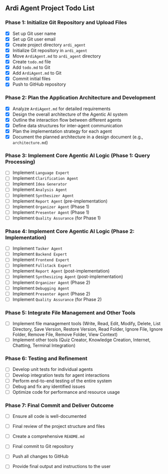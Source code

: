 ## Ardi Agent Project Todo List

### Phase 1: Initialize Git Repository and Upload Files
- [x] Set up Git user name
- [x] Set up Git user email
- [x] Create project directory `ardi_agent`
- [x] Initialize Git repository in `ardi_agent`
- [x] Move `ArdiAgent.md` to `ardi_agent` directory
- [x] Create `todo.md` file
- [x] Add `todo.md` to Git
- [x] Add `ArdiAgent.md` to Git
- [x] Commit initial files
- [x] Push to GitHub repository

### Phase 2: Plan the Application Architecture and Development
- [x] Analyze `ArdiAgent.md` for detailed requirements
- [x] Design the overall architecture of the Agentic AI system
- [x] Outline the interaction flow between different agents
- [x] Define data structures for inter-agent communication
- [x] Plan the implementation strategy for each agent
- [x] Document the planned architecture in a design document (e.g., `architecture.md`)

### Phase 3: Implement Core Agentic AI Logic (Phase 1: Query Processing)
- [ ] Implement `Language Expert`
- [ ] Implement `Clarification Agent`
- [ ] Implement `Idea Generator`
- [ ] Implement `Analysis Agent`
- [ ] Implement `Synthesizer Agent`
- [ ] Implement `Report Agent` (pre-implementation)
- [ ] Implement `Organizer Agent` (Phase 1)
- [ ] Implement `Presenter Agent` (Phase 1)
- [ ] Implement `Quality Assurance` (for Phase 1)

### Phase 4: Implement Core Agentic AI Logic (Phase 2: Implementation)
- [ ] Implement `Tasker Agent`
- [ ] Implement `Backend Expert`
- [ ] Implement `Frontend Expert`
- [ ] Implement `Fullstack Expert`
- [ ] Implement `Report Agent` (post-implementation)
- [ ] Implement `Synthesizing Agent` (post-implementation)
- [ ] Implement `Organizer Agent` (Phase 2)
- [ ] Implement `Debugging Agent`
- [ ] Implement `Presenter Agent` (Phase 2)
- [ ] Implement `Quality Assurance` (for Phase 2)

### Phase 5: Integrate File Management and Other Tools
- [ ] Implement file management tools (Write, Read, Edit, Modify, Delete, List Directory, Save Version, Restore Version, Read Folder, Ignore File, Ignore Folder, Remove File, Remove Folder, View Context)
- [ ] Implement other tools (Quiz Creator, Knowledge Creation, Internet, Chatting, Terminal Integration)

### Phase 6: Testing and Refinement
- [ ] Develop unit tests for individual agents
- [ ] Develop integration tests for agent interactions
- [ ] Perform end-to-end testing of the entire system
- [ ] Debug and fix any identified issues
- [ ] Optimize code for performance and resource usage

### Phase 7: Final Commit and Deliver Outcome
- [ ] Ensure all code is well-documented
- [ ] Final review of the project structure and files
- [ ] Create a comprehensive `README.md`
- [ ] Final commit to Git repository
- [ ] Push all changes to GitHub
- [ ] Provide final output and instructions to the user

